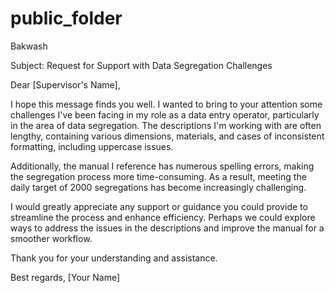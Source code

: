 # public_folder
Bakwash

Subject: Request for Support with Data Segregation Challenges

Dear [Supervisor's Name],

I hope this message finds you well. I wanted to bring to your attention some challenges I've been facing in my role as a data entry operator, particularly in the area of data segregation. The descriptions I'm working with are often lengthy, containing various dimensions, materials, and cases of inconsistent formatting, including uppercase issues.

Additionally, the manual I reference has numerous spelling errors, making the segregation process more time-consuming. As a result, meeting the daily target of 2000 segregations has become increasingly challenging.

I would greatly appreciate any support or guidance you could provide to streamline the process and enhance efficiency. Perhaps we could explore ways to address the issues in the descriptions and improve the manual for a smoother workflow.

Thank you for your understanding and assistance.

Best regards,
[Your Name]
